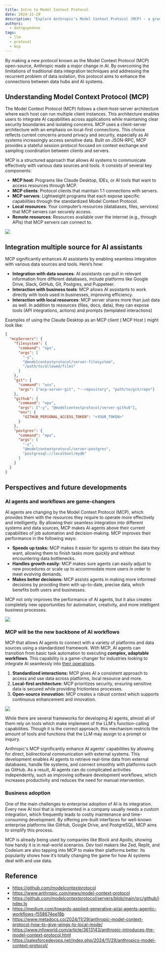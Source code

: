 ```yaml
---
title: Intro to Model Context Protocol
date: 2024-11-29
description: "Explore Anthropic's Model Context Protocol (MCP) - a groundbreaking approach to enhancing AI assistants. Learn how MCP integrates with local and remote resources, enabling smarter interactions with tools and databases."
authors:
  - datnguyennnx
tags:
  - llm
  - protocol
  - mcp
---
```


By making a new protocol known as the Model Context Protocol (MCP) open-source, Anthropic made a major change in AI. By overcoming the limitations of traditional data integration techniques and addressing the recurrent problem of data isolation, this protocol aims to enhance the connections between data hubs and AI systems.

## Understanding Model Context Protocol (MCP)

The Model Context Protocol (MCP) follows a client-host-server architecture where each host can run multiple client instances. This architecture enables users to integrate AI capabilities across applications while maintaining clear security boundaries and isolating concerns. MCP uses a client-server architecture with an emphasis on local-first connections. This choice reflects current concerns around privacy and security, especially as AI systems increasingly access sensitive data. Built on JSON-RPC, MCP provides a stateful session protocol focused on context exchange and sampling coordination between clients and servers.

MCP is a structured approach that allows AI systems to communicate effectively with various data sources and tools. It consists of several key components:

- **MCP host**: Programs like Claude Desktop, IDEs, or AI tools that want to access resources through MCP.
- **MCP clients**: Protocol clients that maintain 1:1 connections with servers.
- **MCP servers**: Lightweight programs that each expose specific capabilities through the standardized Model Context Protocol.
- **Local resources**: Your computer’s resources (databases, files, services) that MCP servers can securely access.
- **Remote resources**: Resources available over the internet (e.g., through APIs) that MCP servers can connect to.

![](assets/model-context-protocol-architecture.webp)

## Integration multiple source for AI assistants

MCP significantly enhances AI assistants by enabling seamless integration with various data sources and tools. Here’s how:

- **Integration with data sources**: AI assistants can pull in relevant information from different databases, include platforms like Google Drive, Slack, GitHub, Git, Postgres, and Puppeteer.
- **Interaction with business tools**: MCP allows AI assistants to work directly with tools used in businesses, improving efficiency.
- **Interaction with local resources**: MCP server shares more than just data as well. In addition to resources (files, docs, data), they can expose tools (API integrations, actions) and prompts (templated interactions)

Examples of using the Claude Desktop as an MCP client ( MCP Host ) might look like:

```json
{
  "mcpServers": {
    "filesystem": {
      "command": "npx",
      "args": [
        "-y",
        "@modelcontextprotocol/server-filesystem",
        "/path/to/allowed/files"
      ]
    },
    "git": {
      "command": "uvx",
      "args": ["mcp-server-git", "--repository", "path/to/git/repo"]
    },
    "github": {
      "command": "npx",
      "args": ["-y", "@modelcontextprotocol/server-github"],
      "env": {
        "GITHUB_PERSONAL_ACCESS_TOKEN": "<YOUR_TOKEN>"
      }
    },
    "postgres": {
      "command": "npx",
      "args": [
        "-y",
        "@modelcontextprotocol/server-postgres",
        "postgresql://localhost/mydb"
      ]
    }
  }
}
```

## Perspectives and future developments

### AI agents and workflows are game-changers

AI agents are changing by the Model Context Protocol (MCP), which provides them with the resources they require to operate more effectively and intelligently. By allowing their seamless integration into different systems and data sources, MCP makes AI agents above their current capabilities of job automation and decision-making. MCP improves their performance in the following ways:

- **Speeds up tasks:** MCP makes it easier for agents to obtain the data they want, allowing them to finish tasks more quickly and without encountering data bottlenecks.
- **Handles growth easily:** MCP makes sure agents can easily adjust to new procedures or scale up to accommodate more users in order to meet evolving demands.
- **Makes better decisions:** MCP assists agents in making more informed decisions by providing them with up-to-date, precise data, which benefits both users and businesses.

MCP not only improves the performance of AI agents, but it also creates completely new opportunities for automation, creativity, and more intelligent business processes.

![](assets/model-context-protocol-agent-workflow.webp)

### MCP will be the new backbone of AI workflows

MCP that allows AI agents to connect with a variety of platforms and data sources using a standardized framework. With MCP, AI agents can transition from basic task automation to executing **complex, adaptable workflows**. This capability is a game-changer for industries looking to integrate AI seamlessly into [their operations](https://www.forbes.com/sites/janakirammsv/2024/11/04/why-agent-orchestration-is-the-new-enterprise-integration-backbone-for-the-ai-era/).

1. **Standardized interactions:** MCP gives AI a consistent approach to access and use data across platforms, local resource and more.
2. **Local-first architecture:** MCP prioritizes security, ensuring sensitive data is secured while providing frictionless processes.
3. **Open-source innovation:** MCP creates a robust context which supports continuous enhancement and innovation.

![](assets/model-context-protocol-mcp-approach.webp)

While there are several frameworks for developing AI agents, almost all of them rely on tools which make implement of the LLM's function-calling capabilities. Though it is the correct approach, this mechanism restricts the amount of tools and functions that the LLM may assign to a prompt or inquiry.

Anthropic's MCP significantly enhance AI agents' capabilities by allowing for direct, bidirectional communication with external systems. This development enables AI agents to retrieve real-time data from external databases, handle file systems, and connect smoothly with platforms such as GitHub. As a result, AI agents can do complicated activities independently, such as improving software development workflows, which increases productivity and reduces the need for manual intervention.

### Business adoption

One of the main challenges to enterprise adoption of AI is its integration. Every new AI tool that is implemented in a company usually needs a custom integration, which frequently leads to costly maintenance and time-consuming development. By offering pre-built interfaces for well-known enterprise platforms like GitHub, Google Drive, and PostgreSQL, MCP aims to simplify this process.

MCP is already being used by companies like Block and Apollo, showing how handy it is in real-world scenarios. Dev tool makers like Zed, Replit, and Codeium are also tapping into MCP to make their platforms better. Its popularity shows how it’s totally changing the game for how AI systems deal with and use data.

## Reference

- https://github.com/modelcontextprotocol
- https://www.anthropic.com/news/model-context-protocol
- https://github.com/modelcontextprotocol/servers/blob/main/src/github/index.ts
- https://medium.com/towards-applied-generative-ai/ai-agents-agentic-workflows-f558674ee18b
- https://www.metadocs.co/2024/11/29/anthropic-model-context-protocol-how-to-give-wings-to-local-mode/
- https://www.infoworld.com/article/3613143/anthropic-introduces-the-model-context-protocol.html
- https://salesforcedevops.net/index.php/2024/11/29/anthropics-model-context-protocol/
